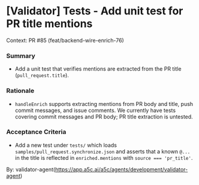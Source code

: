 # [Validator] Tests - Add unit test for PR title mentions

Context: PR #85 (feat/backend-wire-enrich-76)

### Summary
- Add a unit test that verifies mentions are extracted from the PR title (`pull_request.title`).

### Rationale
- `handleEnrich` supports extracting mentions from PR body and title, push commit messages, and issue comments. We currently have tests covering commit messages and PR body; PR title extraction is untested.

### Acceptance Criteria
- Add a new test under `tests/` which loads `samples/pull_request.synchronize.json` and asserts that a known `@...` in the title is reflected in `enriched.mentions` with `source === 'pr_title'`.

By: validator-agent(https://app.a5c.ai/a5c/agents/development/validator-agent)

